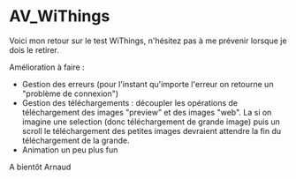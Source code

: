 # AV_WiThings

Voici mon retour sur le test WiThings, n'hésitez pas à me prévenir lorsque je dois le retirer.

Amélioration à faire : 
- Gestion des erreurs (pour l'instant qu'importe l'erreur on retourne un "problème de connexion")
- Gestion des téléchargements : découpler les opérations de téléchargement des images "preview" et des images "web". La si on imagine une selection (donc téléchargement de grande image) puis un scroll le téléchargement des petites images devraient attendre la fin du téléchargement de la grande.
- Animation un peu plus fun

A bientôt
Arnaud
